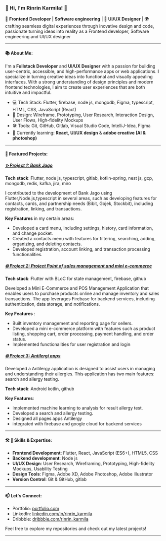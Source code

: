 <!--
**rinrin26/rinrin26** is a ✨ _special_ ✨ repository because its `README.md` (this file) appears on your GitHub profile.

Here are some ideas to get you started:

- 🔭 I’m currently working on ...
- 🌱 I’m currently learning ...
- 👯 I’m looking to collaborate on ...
- 🤔 I’m looking for help with ...
- 💬 Ask me about ...
- 📫 How to reach me: ...
- 😄 Pronouns: ...
- ⚡ Fun fact: ...
-->
### 👋 Hi, I'm Rinrin Karmila! 👋

🚀 **Frontend Developer** | **Software engineering** |  🎨 **UI/UX Designer** | 🌍 crafting seamless digital experiences through inovative design and code, passionate turning ideas into reality as a Frontend developer, Software engineering  and  UI/UX designer

---

#### 📚 About Me:
I'm a **Fullstack Developer** and **UI/UX Designer** with a passion for building user-centric, accessible, and high-performance apps or web applications. I specialize in turning creative ideas into functional and visually appealing interfaces. With a strong understanding of design principles and modern frontend technologies, I aim to create user experiences that are both intuitive and impactful.

- 💻 Tech Stack: Flutter, firebase, node js, mongodb, Figma, typescript, HTML, CSS, JavaScript (React)
- 🎨 Design: Wireframe, Prototyping, User Research, Interaction Design, User Flows, High-fidelity Mockups
- 🛠 Tools: Git, GitHub, Gitlab, Visual Studio Code, IntelliJ-Idea, Figma
- 🎯 Currently learning: **React**, **UI/UX design** & **adobe creative (AI & photoshop)**

---

#### 🌟 Featured Projects:

##### [✨ Project 1: Bank Jago](https://www.jago.com/id/jago)
**Tech stack**: Flutter, node js, typescript, gitlab, kotlin-spring, nest js, gcp, mongodb, redis, kafka, jira, miro

I contributed to the development of Bank Jago using Flutter,Node.js,typescript in several
areas, such as developing features for contacts, cards, and partnership needs (Bibit, Gojek,
Stockbit), including registration, linking, and transactions.

**Key Features** in my certain areas:
* Developed a card menu, including settings, history, card information, and change pocket.
* Created a contacts menu with features for filtering, searching, adding, organizing, and
deleting contacts.
* Developed registration, account linking, and transaction processing functionalities.

##### [🌐 Project 2: Project Point of sales management and mini e-commerce](https://github.com/rinrin26/Pos_management_e-comerce)
**Tech stack**: Flutter with BLoC for state management, firebase, github

Developed a Mini E-Commerce and POS Management Application that enables users to
purchase products online and manage inventory and sales transactions. The app leverages
Firebase for backend services, including authentication, data storage, and notifications.

**Key Features** :
* Built inventory management and reporting page for sellers.
* Developed a mini e-commerce platform with features such as product listing, shopping
cart, order processing, payment handling, and order status.
* Implemented functionalities for user registration and login

##### [🌐 Project 3: Antilergi apps](https://github.com/rinrin26/Antilergi/tree/master)
Developed a Antilergy application is designed to assist users in managing and understanding
their allergies. This application has two main features: search and allergy testing.

**Tech stack**: Android kotlin, github

**Key Features**:
* Implemented machine learning to analysis for result allergy test.
* Developed a search and allergy testing.
* Designed all pages apps Antilergy
* integrated with firebase and google cloud for backend services


<!--##### [🎨 Project 4: ](#)
**Tech stack**:  
-->

---

#### 🛠 🎨 Skills & Expertise:
- **Frontend Development**: Flutter, React, JavaScript (ES6+), HTML5, CSS
- **Backend development**: Node js
- **UI/UX Design**: User Research, Wireframing, Prototyping, High-fidelity Mockups, Usability Testing
- **Design Tools**: Figma, Adobe XD, Adobe Photoshop, Adobe Illustrator
- **Version Control**: Git & GitHub, gitlab

---

#### 📫 Let's Connect:
- Portfolio: [portfolio.com](#)
- LinkedIn: [linkedin.com/in/rinrin_karmila](https://www.linkedin.com/in/rinrin-karmila-406b68179/)
- Dribbble: [dribbble.com/rinrin_karmila](#)


Feel free to explore my repositories and check out my latest projects!

---
